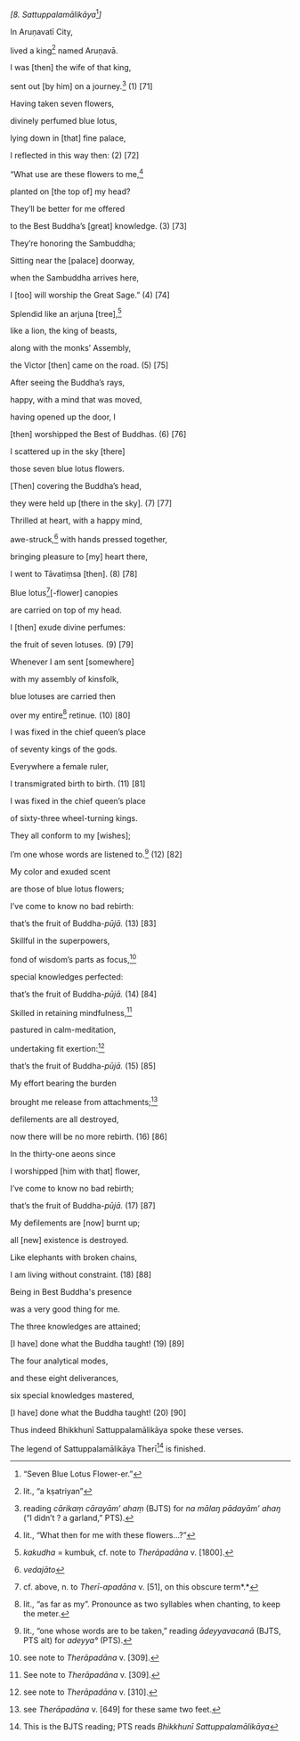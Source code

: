 *\[8. Sattuppalamālikāya*[^1]*\]*

In Aruṇavatī City,

lived a king[^2] named Aruṇavā.

I was \[then\] the wife of that king,

sent out \[by him\] on a journey.[^3] (1) \[71\]

Having taken seven flowers,

divinely perfumed blue lotus,

lying down in \[that\] fine palace,

I reflected in this way then: (2) \[72\]

“What use are these flowers to me,[^4]

planted on \[the top of\] my head?

They’ll be better for me offered

to the Best Buddha’s \[great\] knowledge. (3) \[73\]

They’re honoring the Sambuddha;

Sitting near the \[palace\] doorway,

when the Sambuddha arrives here,

I \[too\] will worship the Great Sage.” (4) \[74\]

Splendid like an arjuna \[tree\],[^5]

like a lion, the king of beasts,

along with the monks’ Assembly,

the Victor \[then\] came on the road. (5) \[75\]

After seeing the Buddha’s rays,

happy, with a mind that was moved,

having opened up the door, I

\[then\] worshipped the Best of Buddhas. (6) \[76\]

I scattered up in the sky \[there\]

those seven blue lotus flowers.

\[Then\] covering the Buddha’s head,

they were held up \[there in the sky\]. (7) \[77\]

Thrilled at heart, with a happy mind,

awe-struck,[^6] with hands pressed together,

bringing pleasure to \[my\] heart there,

I went to Tāvatiṃsa \[then\]. (8) \[78\]

Blue lotus[^7]\[-flower\] canopies

are carried on top of my head.

I \[then\] exude divine perfumes:

the fruit of seven lotuses. (9) \[79\]

Whenever I am sent \[somewhere\]

with my assembly of kinsfolk,

blue lotuses are carried then

over my entire[^8] retinue. (10) \[80\]

I was fixed in the chief queen’s place

of seventy kings of the gods.

Everywhere a female ruler,

I transmigrated birth to birth. (11) \[81\]

I was fixed in the chief queen’s place

of sixty-three wheel-turning kings.

They all conform to my \[wishes\];

I’m one whose words are listened to.[^9] (12) \[82\]

My color and exuded scent

are those of blue lotus flowers;

I’ve come to know no bad rebirth:

that’s the fruit of Buddha-*pūjā.* (13) \[83\]

Skillful in the superpowers,

fond of wisdom’s parts as focus,[^10]

special knowledges perfected:

that’s the fruit of Buddha-*pūjā.* (14) \[84\]

Skilled in retaining mindfulness,[^11]

pastured in calm-meditation,

undertaking fit exertion:[^12]

that’s the fruit of Buddha-*pūjā.* (15) \[85\]

My effort bearing the burden

brought me release from attachments;[^13]

defilements are all destroyed,

now there will be no more rebirth. (16) \[86\]

In the thirty-one aeons since

I worshipped \[him with that\] flower,

I’ve come to know no bad rebirth;

that’s the fruit of Buddha-*pūjā.* (17) \[87\]

My defilements are \[now\] burnt up;

all \[new\] existence is destroyed.

Like elephants with broken chains,

I am living without constraint. (18) \[88\]

Being in Best Buddha's presence

was a very good thing for me.

The three knowledges are attained;

\[I have\] done what the Buddha taught! (19) \[89\]

The four analytical modes,

and these eight deliverances,

six special knowledges mastered,

\[I have\] done what the Buddha taught! (20) \[90\]

Thus indeed Bhikkhunī Sattuppalamālikāya spoke these verses.

The legend of Sattuppalamālikāya Therī[^14] is finished.

[^1]: “Seven Blue Lotus Flower-er.”

[^2]: lit., “a kṣatriyan”

[^3]: reading *cārikaṃ cārayām’ ahaṃ* (BJTS) for *na mālaŋ pādayām’
    ahaŋ* (“I didn’t ? a garland,” PTS).

[^4]: lit., “What then for me with these flowers...?”

[^5]: *kakudha* = kumbuk, cf. note to *Therāpadāna* v. \[1800\].

[^6]: *vedajāto*

[^7]: cf. above, n. to *Therī-apadāna* v. \[51\], on this obscure
    term*.*

[^8]: lit., “as far as my”. Pronounce as two syllables when chanting, to
    keep the meter.

[^9]: lit., “one whose words are to be taken,” reading *ādeyyavacanā*
    (BJTS, PTS alt) for *adeyya°* (PTS).

[^10]: see note to *Therāpadāna* v. \[309\].

[^11]: See note to *Therāpadāna* v. \[309\].

[^12]: see note to *Therāpadāna* v. \[310\].

[^13]: see *Therāpadāna* v. \[649\] for these same two feet.

[^14]: This is the BJTS reading; PTS reads *Bhikkhunī
    Sattuppalamālikāya*
